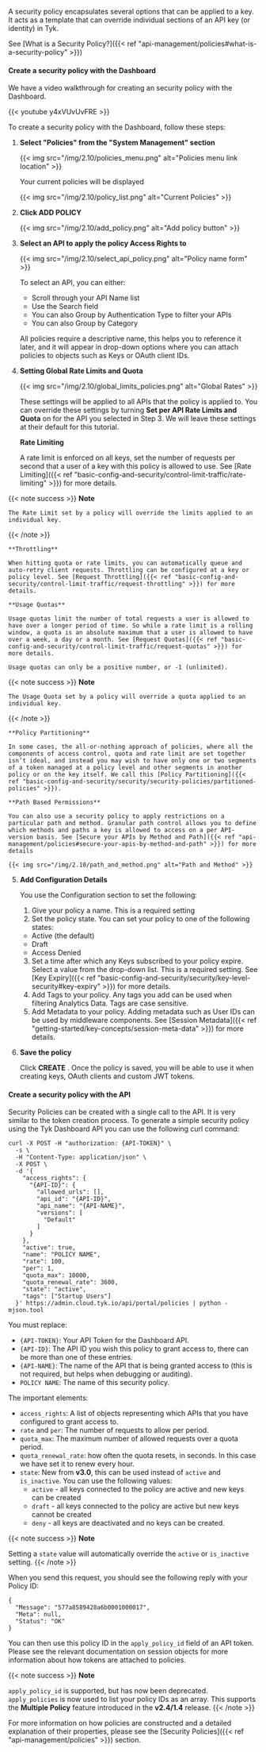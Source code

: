 ---
---

A security policy encapsulates several options that can be applied to a key. It acts as a template that can override individual sections of an API key (or identity) in Tyk.

See [What is a Security Policy?]({{< ref "api-management/policies#what-is-a-security-policy" >}})


#### Create a security policy with the Dashboard

We have a video walkthrough for creating an security policy with the Dashboard.

{{< youtube y4xVUvUvFRE >}}


To create a security policy with the Dashboard, follow these steps:

1. **Select "Policies" from the "System Management" section**

    {{< img src="/img/2.10/policies_menu.png" alt="Policies menu link location" >}}

    Your current policies will be displayed

    {{< img src="/img/2.10/policy_list.png" alt="Current Policies" >}}

2. **Click ADD POLICY**

    {{< img src="/img/2.10/add_policy.png" alt="Add policy button" >}}

3. **Select an API to apply the policy Access Rights to**

    {{< img src="/img/2.10/select_api_policy.png" alt="Policy name form" >}}

    To select an API, you can either:

    * Scroll through your API Name list
    * Use the Search field
    * You can also Group by Authentication Type to filter your APIs
    * You can also Group by Category 

    All policies require a descriptive name, this helps you to reference it later, and it will appear in drop-down options where you can attach policies to objects such as Keys or OAuth client IDs.

4. **Setting Global Rate Limits and Quota**

    {{< img src="/img/2.10/global_limits_policies.png" alt="Global Rates" >}}

    These settings will be applied to all APIs that the policy is applied to. You can override these settings by turning **Set per API Rate Limits and Quota** on for the API you selected in Step 3. We will leave these settings at their default for this tutorial.

    **Rate Limiting**

    A rate limit is enforced on all keys, set the number of requests per second that a user of a key with this policy is allowed to use. See [Rate Limiting]({{< ref "basic-config-and-security/control-limit-traffic/rate-limiting" >}}) for more details.

{{< note success >}}
    **Note**  

    The Rate Limit set by a policy will override the limits applied to an individual key.
{{< /note >}}

    **Throttling**

    When hitting quota or rate limits, you can automatically queue and auto-retry client requests. Throttling can be configured at a key or policy level. See [Request Throttling]({{< ref "basic-config-and-security/control-limit-traffic/request-throttling" >}}) for more details.

    **Usage Quotas**

    Usage quotas limit the number of total requests a user is allowed to have over a longer period of time. So while a rate limit is a rolling window, a quota is an absolute maximum that a user is allowed to have over a week, a day or a month. See [Request Quotas]({{< ref "basic-config-and-security/control-limit-traffic/request-quotas" >}}) for more details.

    Usage quotas can only be a positive number, or -1 (unlimited).

{{< note success >}}
    **Note**  

    The Usage Quota set by a policy will override a quota applied to an individual key.
{{< /note >}}

    **Policy Partitioning**

    In some cases, the all-or-nothing approach of policies, where all the components of access control, quota and rate limit are set together isn’t ideal, and instead you may wish to have only one or two segments of a token managed at a policy level and other segments in another policy or on the key itself. We call this [Policy Partitioning]({{< ref "basic-config-and-security/security/security-policies/partitioned-policies" >}}).

    **Path Based Permissions**

    You can also use a security policy to apply restrictions on a particular path and method. Granular path control allows you to define which methods and paths a key is allowed to access on a per API-version basis. See [Secure your APIs by Method and Path]({{< ref "api-management/policies#secure-your-apis-by-method-and-path" >}}) for more details

    {{< img src="/img/2.10/path_and_method.png" alt="Path and Method" >}}

5. **Add Configuration Details**

    You use the Configuration section to set the following:

    1. Give your policy a name. This is a required setting
    2. Set the policy state. You can set your policy to one of the following states:
      * Active (the default)
      * Draft
      * Access Denied 
    3. Set a time after which any Keys subscribed to your policy expire. Select a value from the drop-down list. This is a required setting. See [Key Expiry]({{< ref "basic-config-and-security/security/key-level-security#key-expiry" >}}) for more details.
    4. Add Tags to your policy. Any tags you add can be used when filtering Analytics Data. Tags are case sensitive.
    5. Add Metadata to your policy. Adding metadata such as User IDs can be used by middleware components. See [Session Metadata]({{< ref "getting-started/key-concepts/session-meta-data" >}}) for more details.

6. **Save the policy**

    Click **CREATE** . Once the policy is saved, you will be able to use it when creating keys, OAuth clients and custom JWT tokens.

#### Create a security policy with the API

Security Policies can be created with a single call to the API. It is very similar to the token creation process. To generate a simple security policy using the Tyk Dashboard API you can use the following curl command:
```{.copyWrapper}
curl -X POST -H "authorization: {API-TOKEN}" \
  -s \
  -H "Content-Type: application/json" \
  -X POST \
  -d '{
    "access_rights": {
      "{API-ID}": {
        "allowed_urls": [],
        "api_id": "{API-ID}",
        "api_name": "{API-NAME}",
        "versions": [
          "Default"
        ]
      }
    },
    "active": true,
    "name": "POLICY NAME",
    "rate": 100,
    "per": 1,
    "quota_max": 10000,
    "quota_renewal_rate": 3600,
    "state": "active",
    "tags": ["Startup Users"]
  }' https://admin.cloud.tyk.io/api/portal/policies | python -mjson.tool
```

You must replace:

*   `{API-TOKEN}`: Your API Token for the Dashboard API.
*   `{API-ID}`: The API ID you wish this policy to grant access to, there can be more than one of these entries.
*   `{API-NAME}`: The name of the API that is being granted access to (this is not required, but helps when debugging or auditing).
*   `POLICY NAME`: The name of this security policy.

The important elements:

*   `access_rights`: A list of objects representing which APIs that you have configured to grant access to.
*   `rate` and `per`: The number of requests to allow per period.
*   `quota_max`: The maximum number of allowed requests over a quota period.
*   `quota_renewal_rate`: how often the quota resets, in seconds. In this case we have set it to renew every hour.
*   `state`: New from **v3.0**, this can be used instead of `active` and `is_inactive`. You can use the following values:
    *   `active` - all keys connected to the policy are active and new keys can be created
    *   `draft` - all keys connected to the policy are active but new keys cannot be created
    *   `deny` - all keys are deactivated and no keys can be created.

{{< note success >}}
**Note**  

Setting a `state` value will automatically override the `active` or `is_inactive` setting.
{{< /note >}}

When you send this request, you should see the following reply with your Policy ID:
```
{
  "Message": "577a8589428a6b0001000017",
  "Meta": null,
  "Status": "OK"
}
```

You can then use this policy ID in the `apply_policy_id` field of an API token. Please see the relevant documentation on session objects for more information about how tokens are attached to policies.

{{< note success >}}
**Note**  

`apply_policy_id` is supported, but has now been deprecated. `apply_policies` is now used to list your policy IDs as an array. This supports the **Multiple Policy** feature introduced in the **v2.4/1.4** release.
{{< /note >}}

For more information on how policies are constructed and a detailed explanation of their properties, please see the [Security Policies]({{< ref "api-management/policies" >}}) section.
